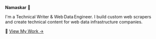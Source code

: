 **Namaskar** 🙏

I'm a Technical Writer & Web Data Engineer. I build custom web scrapers and create technical content for web data infrastructure companies. 

📌 [View My Work →](https://github.com/triposat/published-blogs)
